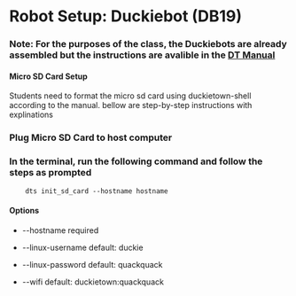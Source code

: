 # Robot Setup: Duckiebot (DB19)

### Note: For the purposes of the class, the Duckiebots are already assembled but the instructions are avalible in the [DT Manual](https://docs.duckietown.org/DT19/opmanual_duckiebot/out.pdf)

#### Micro SD Card Setup
Students need to format the micro sd card using duckietown-shell according to the manual. bellow are step-by-step instructions with explinations

### Plug Micro SD Card to host computer

### In the terminal, run the following command and follow the steps as prompted

        dts init_sd_card --hostname hostname

#### Options

* --hostname required

* --linux-username default: duckie

* --linux-password default: quackquack

* --wifi default: duckietown:quackquack